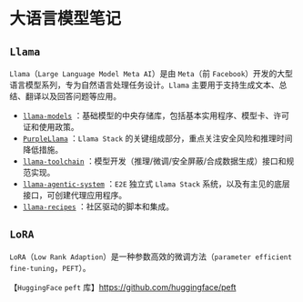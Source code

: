 # 大语言模型笔记







## `Llama`

`Llama`（`Large Language Model Meta AI`）是由 `Meta`（前 `Facebook`）开发的大型语言模型系列，专为自然语言处理任务设计。`Llama` 主要用于支持生成文本、总结、翻译以及回答问题等应用。

- [`llama-models`](https://github.com/meta-llama/llama-models) ：基础模型的中央存储库，包括基本实用程序、模型卡、许可证和使用政策。
- [`PurpleLlama`](https://github.com/meta-llama/PurpleLlama) ：`Llama Stack` 的关键组成部分，重点关注安全风险和推理时间降低措施。
- [`llama-toolchain`](https://github.com/meta-llama/llama-toolchain) ：模型开发（推理/微调/安全屏蔽/合成数据生成）接口和规范实现。
- [`llama-agentic-system`](https://github.com/meta-llama/llama-agentic-system) ：`E2E` 独立式 `Llama Stack` 系统，以及有主见的底层接口，可创建代理应用程序。
- [`llama-recipes`](https://github.com/meta-llama/llama-recipes) ：社区驱动的脚本和集成。



## `LoRA`

`LoRA`（`Low Rank Adaption`）是一种参数高效的微调方法（`parameter efficient fine-tuning`，`PEFT`）。

【`HuggingFace` `peft` 库】https://github.com/huggingface/peft

